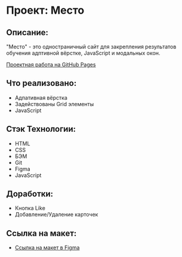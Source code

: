 # Проект: Место

## Описание:

"Место" - это одностраничный сайт для закрепления результатов обучения адптивной вёрстке, JavaScript и модальных окон.

[Проектная работа на GitHub Pages](https://mafakojo.github.io/mesto/index )

## Что реализовано:

* Адпативная вёрстка
* Задействованы Grid элементы
* JavaScript

## Стэк Технологии:

* HTML
* CSS
* БЭМ
* Git
* Figma
* JavaScript

## Доработки:

* Кнопка Like
* Добавление/Удаление карточек
## Ссылка на макет:
* [Ссылка на макет в Figma](https://www.figma.com/file/2cn9N9jSkmxD84oJik7xL7/JavaScript.-Sprint-4?node-id=0%3A1)

